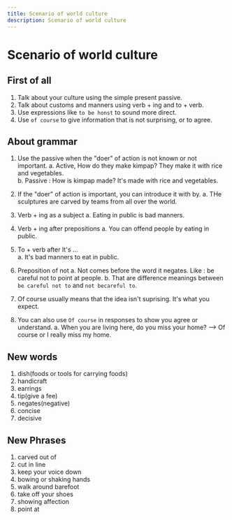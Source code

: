 ```yaml
---
title: Scenario of world culture
description: Scenario of world culture
---
```


# Scenario of world culture

## First of all

1. Talk about your culture using the simple present passive.
2. Talk about customs and manners using verb + ing and to + verb.
3. Use expressions like `to be honst` to sound more direct.  
4. Use `of course` to give information that is not surprising, or to agree.

## About grammar

1. Use the passive when the "doer" of action is not known or not important.
    a. Active, How do they make kimpap?  They make it with rice and vegetables.  
    b. Passive : How is kimpap made? It's made with rice and vegetables.

2. If the "doer" of action is important, you can introduce it with by.
    a. THe sculptures are carved by teams from all over the world.

3. Verb + ing as a subject
    a. Eating in public is bad manners.

4. Verb + ing after prepositions
    a. You can offend people by eating in public.

5. To + verb after It's ...  
    a. It's bad manners to eat in public.  

6. Preposition of not
    a. Not comes before the word it negates. Like : be careful not to point at people.
    b. That are difference meanings between `be careful not to` and `not becareful to`.  

7. Of course usually means that the idea isn't suprising. It's what you expect.

8. You can also use `Of course` in responses to show you agree or understand.
    a. When you are living here, do you miss your home? --> Of course or I really miss my home.

## New words

1. dish(foods or tools for carrying foods)
2. handicraft
3. earrings
4. tip(give a fee)
5. negates(negative)
6. concise
7. decisive

## New Phrases

1. carved out of
2. cut in line  
3. keep your voice down
4. bowing or shaking hands
5. walk around barefoot
6. take off your shoes
7. showing affection
8. point at
